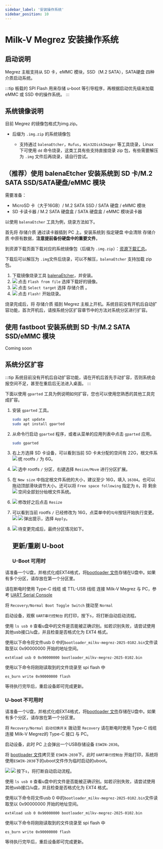 ```yaml
---
sidebar_label: '安装操作系统'
sidebar_position: 10
---
```


# Milk-V Megrez 安装操作系统

## 启动说明

Megrez 主板支持从 SD 卡，eMMC 模块，SSD（M.2 SATA），SATA硬盘 四种介质启动系统。

:::tip
板载的 SPI Flash 用来存储 u-boot 等引导程序，再根据启动优先级来加载 eMMC 或 SSD 中的操作系统。
:::

## 系统镜像说明

目前 Megrez 的镜像包格式为img.zip。

- 后缀为 `.img.zip` 的系统镜像包

  - 支持通过 `balenaEtcher`，`Rufus`，`Win32DiskImager` 等工具烧录，Linux 下可使用 `dd` 命令烧录，这类工具有些支持直接烧录 zip 包，有些需要解压为 `.img` 文件后再烧录，请自行尝试。

## （推荐）使用 balenaEtcher 安装系统到 SD 卡/M.2 SATA SSD/SATA硬盘/eMMC 模块

需要准备：
- MicroSD 卡（大于16GB）/ M.2 SATA SSD / SATA 硬盘 / eMMC 模块
- SD 卡读卡器 / M.2 SATA 硬盘盒 / SATA 硬盘盒 / eMMC 模块读卡器

以使用 `balenaEtcher` 工具为例，烧录方法如下。

首先将 存储介质 通过读卡器插到 PC 上。安装系统到 指定硬盘 中会清除 存储介质 中原有数据，**注意提前备份硬盘中的重要文件**。

到资源下载页面下载对应的系统镜像包（后缀为 `.img.zip`）：[资源下载汇总](https://milkv.io/docs/megrez/getting-started/resources)。

下载后可以解压为 `.img`文件后烧录，可以不解压，`balenaEtcher` 支持加载 zip 包。

1. 下载镜像烧录工具 [balenaEtcher](https://etcher.balena.io/)，并安装。
2. 点击 `Flash from file` 选择下载好的镜像。
   <Image src='/docs/common/etcher-step1.webp' maxWidth='100%' align='left' />
3. 点击 `Select target` 选择 存储介质 。
   <Image src='/docs/common/etcher-step2.webp' maxWidth='100%' align='left' />
4. 点击 `Flash!` 开始烧录。
   <Image src='/docs/common/etcher-step3.webp' maxWidth='100%' align='left' />

烧录完成后，将 存储介质 插到 Megrez 主板上开机。系统目前没有开机后自动扩容功能，首次开机后，请按系统分区扩容章节中的方法对系统分区进行扩容。


## 使用 fastboot 安装系统到 SD 卡/M.2 SATA SSD/eMMC 模块

Coming soon

## 系统分区扩容

:::tip
系统目前没有开机后自动扩容功能，请在开机后首先手动扩容，否则系统会报空间不足，甚至在重启后无法进入桌面。
:::

下面以使用 `gparted` 工具为例说明如何扩容，您也可以使用您熟悉的其他工具完成扩容。

1. 安装 `gparted` 工具。
   ```bash
   sudo apt update
   sudo apt install gparted
   ```
2. 从命令行启动 `gparted` 程序，或者从菜单的应用列表中点击 `gparted` 应用。
   ```bash
   sudo gparted
   ```

3. 右上方选择 SD 卡设备，可以看到当前 SD 卡未分配的空间有 22G，根文件系统 rootfs `/` 为 6G。
   <Image src='/docs/jupiter/gparted-extend-01.webp' maxWidth='100%' align='left' />

4. 选中 rootfs `/` 分区，右键选择 `Resize/Move` 进行分区扩展。
   <Image src='/docs/jupiter/gparted-extend-02.webp' maxWidth='100%' align='left' />

5. 在 `New size` 中指定根文件系统的大小，建议至少 16G，填入 `16384`。也可以拖动顶部滑块调节大小。还可以将 `Free space following` 指定为 `0`，将 剩余空间全部划分绐根文件系统。
   <Image src='/docs/jupiter/gparted-extend-03.webp' maxWidth='100%' align='left' />

6. 修改好之后点击 `Resize`
   <Image src='/docs/jupiter/gparted-extend-04.webp' maxWidth='100%' align='left' />

7. 可以看到当前 rootfs `/` 已经修改为 16G，点菜单中的`勾号`按钮开始执行变更。
   <Image src='/docs/jupiter/gparted-extend-05.webp' maxWidth='100%' align='left' />
   弹出提示，选择 `Apply`。
   <Image src='/docs/jupiter/gparted-extend-06.webp' maxWidth='100%' align='left' />

8. 待变更完成后，最终分区情况如下。
   <Image src='/docs/jupiter/gparted-extend-07.webp' maxWidth='100%' align='left' />

   ## 更新/重刷 U-boot

   ### U-Boot 可用时

请准备一个U盘，并格式化成EXT4格式，将[bootloader 文件](http://localhost:3000/docs/megrez/getting-started/resources#bootloader-download)存储在U盘中。如果有多个分区，请存放在第一个分区里。

请在断电时使用 Type-C 线缆 或 TTL-USB 线缆 连接 Milk-V Megrez 与 PC，参考 [UART Serial Console](https://milkv.io/docs/megrez/getting-started/setup#usb-to-serial-cable)

将 `Recovery/Normal Boot Toggle Switch` 拨动至 `Normal`

启动设备，观察 `UART串行控制台` 的打印，按下`s`，将打断自动启动流程。

使用 `ls usb 0` 查看u盘中的文件是否能被正确识别。如若识别失败，请尝试使用其他usb接口/u盘，并且检查是否格式化为 EXT4 格式。

使用以下命令将文件usb 0 中的`bootloader_milkv-megrez-2025-0102.bin`文件读取至以 0x90000000 开始的地址空间。

~~~
ext4load usb 0 0x90000000 bootloader_milkv-megrez-2025-0102.bin 
~~~

使用以下命令将刚刚读取到的文件烧录至 spi flash 中

~~~
es_burn write 0x90000000 flash
~~~

等待执行完毕后，重启设备即可完成更新。

   ### U-boot 不可用时

请准备一个U盘，并格式化成EXT4格式，将[bootloader 文件](http://localhost:3000/docs/megrez/getting-started/resources#bootloader-download)存储在U盘中。如果有多个分区，请存放在第一个分区里。

将 `Recovery/Normal 启动切换开关` 拨动至 `Recovery`
请在断电时使用 Type-C 线缆 连接 Milk-V Megrez的 Type-C 接口 与 PC。

启动设备，此时 PC 上会弹出一个USB存储设备 `ESWIN-2030`。

将 [bootloader 文件](http://localhost:3000/docs/megrez/getting-started/resources#bootloader-download)拷贝至 `ESWIN-2030`下。此时 `UART串行控制台` 开始打印，系统将使用`ESWIN-2030`下的uboot文件作为临时启动的uboot。

<Image src='/docs/megrez/recovery-linux.webp' maxWidth='100%' align='left' />
<Image src='/docs/megrez/recovery-print.webp' maxWidth='100%' align='left' />

按下`s`，将打断自动启动流程。

使用 `ls usb 0` 查看u盘中的文件是否能被正确识别。如若识别失败，请尝试使用其他usb接口/u盘，并且检查是否格式化为 EXT4 格式。

使用以下命令将文件usb 0 中的`bootloader_milkv-megrez-2025-0102.bin`文件读取至以 0x90000000 开始的地址空间。

~~~
ext4load usb 0 0x90000000 bootloader_milkv-megrez-2025-0102.bin 
~~~

使用以下命令将刚刚读取到的文件烧录至 spi flash 中

~~~
es_burn write 0x90000000 flash
~~~

等待执行完毕后，重启设备即可完成更新。